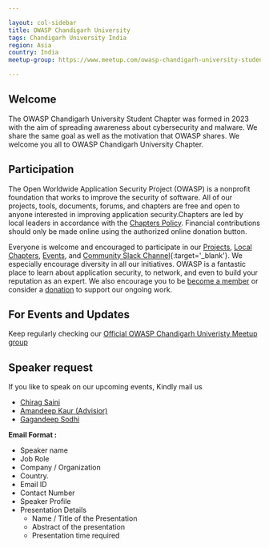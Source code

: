 ```yaml
---

layout: col-sidebar
title: OWASP Chandigarh University
tags: Chandigarh University India
region: Asia
country: India
meetup-group: https://www.meetup.com/owasp-chandigarh-university-student-chapter/

---
```



## Welcome
<p>The OWASP Chandigarh University Student Chapter was formed in 2023 with the aim of spreading awareness about cybersecurity and malware. We share the same goal as well as the motivation that OWASP shares. We welcome you all to OWASP Chandigarh University Chapter.</p>

## Participation
The Open Worldwide Application Security Project (OWASP) is a nonprofit foundation that works to improve the security of software. All of our projects, tools, documents, forums, and chapters are free and open to anyone interested in improving application security.Chapters are led by local leaders in accordance with the [Chapters Policy](/www-policy/operational/chapters). Financial contributions should only be made online using the authorized online donation button. 

Everyone is welcome and encouraged to participate in our [Projects](/projects/), [Local Chapters](/chapters/), [Events](/events/), and [Community Slack Channel](https://owasp.slack.com/){:target='_blank'}. We especially encourage diversity in all our initiatives. OWASP is a fantastic place to learn about application security, to network, and even to build your reputation as an expert. We also encourage you to be [become a member](/membership/) or consider a [donation](/donate/) to support our ongoing work.

## For Events and Updates
Keep regularly checking our [Official OWASP Chandigarh Univeristy Meetup group](https://www.meetup.com/owasp-chandigarh-university-student-chapter/)

## Speaker request
If you like to speak on our upcoming events, Kindly mail us
* [Chirag Saini](mailto:chirag.saini@owasp.org)
* [Amandeep Kaur (Advisior)](mailto:amandeep.kaur@owasp.org)
* [Gagandeep Sodhi](mailto:gagandeep.sodhi@owasp.org)

**Email Format :**

- Speaker name
- Job Role
- Company / Organization
- Country.
- Email ID
- Contact Number
- Speaker Profile
- Presentation Details
    - Name / Title of the Presentation
    - Abstract of the presentation
    - Presentation time required


